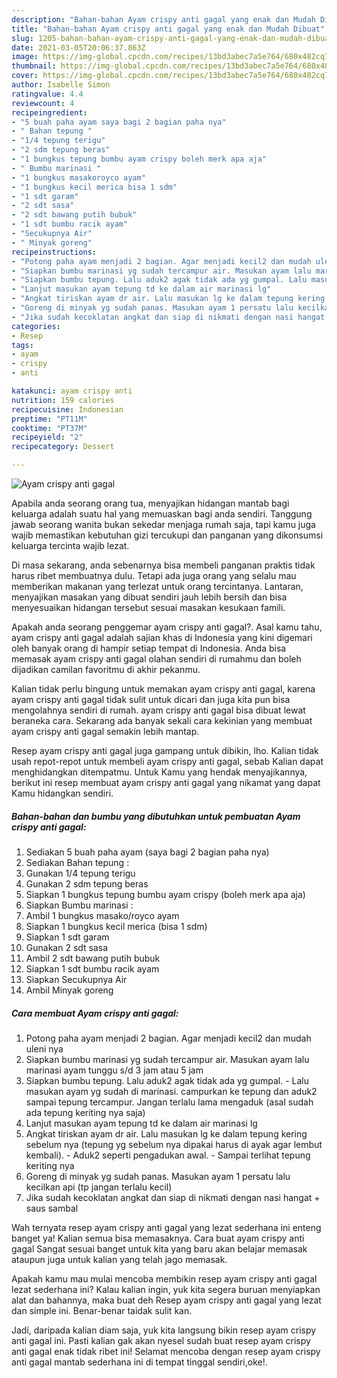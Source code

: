 ```yaml
---
description: "Bahan-bahan Ayam crispy anti gagal yang enak dan Mudah Dibuat"
title: "Bahan-bahan Ayam crispy anti gagal yang enak dan Mudah Dibuat"
slug: 1205-bahan-bahan-ayam-crispy-anti-gagal-yang-enak-dan-mudah-dibuat
date: 2021-03-05T20:06:37.863Z
image: https://img-global.cpcdn.com/recipes/13bd3abec7a5e764/680x482cq70/ayam-crispy-anti-gagal-foto-resep-utama.jpg
thumbnail: https://img-global.cpcdn.com/recipes/13bd3abec7a5e764/680x482cq70/ayam-crispy-anti-gagal-foto-resep-utama.jpg
cover: https://img-global.cpcdn.com/recipes/13bd3abec7a5e764/680x482cq70/ayam-crispy-anti-gagal-foto-resep-utama.jpg
author: Isabelle Simon
ratingvalue: 4.4
reviewcount: 4
recipeingredient:
- "5 buah paha ayam saya bagi 2 bagian paha nya"
- " Bahan tepung "
- "1/4 tepung terigu"
- "2 sdm tepung beras"
- "1 bungkus tepung bumbu ayam crispy boleh merk apa aja"
- " Bumbu marinasi "
- "1 bungkus masakoroyco ayam"
- "1 bungkus kecil merica bisa 1 sdm"
- "1 sdt garam"
- "2 sdt sasa"
- "2 sdt bawang putih bubuk"
- "1 sdt bumbu racik ayam"
- "Secukupnya Air"
- " Minyak goreng"
recipeinstructions:
- "Potong paha ayam menjadi 2 bagian. Agar menjadi kecil2 dan mudah uleni nya"
- "Siapkan bumbu marinasi yg sudah tercampur air. Masukan ayam lalu marinasi ayam tunggu s/d 3 jam atau 5 jam"
- "Siapkan bumbu tepung. Lalu aduk2 agak tidak ada yg gumpal. Lalu masukan ayam yg sudah di marinasi. campurkan ke tepung dan aduk2 sampai tepung tercampur. Jangan terlalu lama mengaduk (asal sudah ada tepung keriting nya saja)"
- "Lanjut masukan ayam tepung td ke dalam air marinasi lg"
- "Angkat tiriskan ayam dr air. Lalu masukan lg ke dalam tepung kering sebelum nya (tepung yg sebelum nya dipakai harus di ayak agar lembut kembali). Aduk2 seperti pengadukan awal.  Sampai terlihat tepung keriting nya"
- "Goreng di minyak yg sudah panas. Masukan ayam 1 persatu lalu kecilkan api (tp jangan terlalu kecil)"
- "Jika sudah kecoklatan angkat dan siap di nikmati dengan nasi hangat + saus sambal"
categories:
- Resep
tags:
- ayam
- crispy
- anti

katakunci: ayam crispy anti 
nutrition: 159 calories
recipecuisine: Indonesian
preptime: "PT11M"
cooktime: "PT37M"
recipeyield: "2"
recipecategory: Dessert

---
```



![Ayam crispy anti gagal](https://img-global.cpcdn.com/recipes/13bd3abec7a5e764/680x482cq70/ayam-crispy-anti-gagal-foto-resep-utama.jpg)

Apabila anda seorang orang tua, menyajikan hidangan mantab bagi keluarga adalah suatu hal yang memuaskan bagi anda sendiri. Tanggung jawab seorang  wanita bukan sekedar menjaga rumah saja, tapi kamu juga wajib memastikan kebutuhan gizi tercukupi dan panganan yang dikonsumsi keluarga tercinta wajib lezat.

Di masa  sekarang, anda sebenarnya bisa membeli panganan praktis tidak harus ribet membuatnya dulu. Tetapi ada juga orang yang selalu mau memberikan makanan yang terlezat untuk orang tercintanya. Lantaran, menyajikan masakan yang dibuat sendiri jauh lebih bersih dan bisa menyesuaikan hidangan tersebut sesuai masakan kesukaan famili. 



Apakah anda seorang penggemar ayam crispy anti gagal?. Asal kamu tahu, ayam crispy anti gagal adalah sajian khas di Indonesia yang kini digemari oleh banyak orang di hampir setiap tempat di Indonesia. Anda bisa memasak ayam crispy anti gagal olahan sendiri di rumahmu dan boleh dijadikan camilan favoritmu di akhir pekanmu.

Kalian tidak perlu bingung untuk memakan ayam crispy anti gagal, karena ayam crispy anti gagal tidak sulit untuk dicari dan juga kita pun bisa mengolahnya sendiri di rumah. ayam crispy anti gagal bisa dibuat lewat beraneka cara. Sekarang ada banyak sekali cara kekinian yang membuat ayam crispy anti gagal semakin lebih mantap.

Resep ayam crispy anti gagal juga gampang untuk dibikin, lho. Kalian tidak usah repot-repot untuk membeli ayam crispy anti gagal, sebab Kalian dapat menghidangkan ditempatmu. Untuk Kamu yang hendak menyajikannya, berikut ini resep membuat ayam crispy anti gagal yang nikamat yang dapat Kamu hidangkan sendiri.

<!--inarticleads1-->

##### Bahan-bahan dan bumbu yang dibutuhkan untuk pembuatan Ayam crispy anti gagal:

1. Sediakan 5 buah paha ayam (saya bagi 2 bagian paha nya)
1. Sediakan  Bahan tepung :
1. Gunakan 1/4 tepung terigu
1. Gunakan 2 sdm tepung beras
1. Siapkan 1 bungkus tepung bumbu ayam crispy (boleh merk apa aja)
1. Siapkan  Bumbu marinasi :
1. Ambil 1 bungkus masako/royco ayam
1. Siapkan 1 bungkus kecil merica (bisa 1 sdm)
1. Siapkan 1 sdt garam
1. Gunakan 2 sdt sasa
1. Ambil 2 sdt bawang putih bubuk
1. Siapkan 1 sdt bumbu racik ayam
1. Siapkan Secukupnya Air
1. Ambil  Minyak goreng




<!--inarticleads2-->

##### Cara membuat Ayam crispy anti gagal:

1. Potong paha ayam menjadi 2 bagian. Agar menjadi kecil2 dan mudah uleni nya
1. Siapkan bumbu marinasi yg sudah tercampur air. Masukan ayam lalu marinasi ayam tunggu s/d 3 jam atau 5 jam
1. Siapkan bumbu tepung. Lalu aduk2 agak tidak ada yg gumpal. - Lalu masukan ayam yg sudah di marinasi. campurkan ke tepung dan aduk2 sampai tepung tercampur. Jangan terlalu lama mengaduk (asal sudah ada tepung keriting nya saja)
1. Lanjut masukan ayam tepung td ke dalam air marinasi lg
1. Angkat tiriskan ayam dr air. Lalu masukan lg ke dalam tepung kering sebelum nya (tepung yg sebelum nya dipakai harus di ayak agar lembut kembali). - Aduk2 seperti pengadukan awal.  - Sampai terlihat tepung keriting nya
1. Goreng di minyak yg sudah panas. Masukan ayam 1 persatu lalu kecilkan api (tp jangan terlalu kecil)
1. Jika sudah kecoklatan angkat dan siap di nikmati dengan nasi hangat + saus sambal




Wah ternyata resep ayam crispy anti gagal yang lezat sederhana ini enteng banget ya! Kalian semua bisa memasaknya. Cara buat ayam crispy anti gagal Sangat sesuai banget untuk kita yang baru akan belajar memasak ataupun juga untuk kalian yang telah jago memasak.

Apakah kamu mau mulai mencoba membikin resep ayam crispy anti gagal lezat sederhana ini? Kalau kalian ingin, yuk kita segera buruan menyiapkan alat dan bahannya, maka buat deh Resep ayam crispy anti gagal yang lezat dan simple ini. Benar-benar taidak sulit kan. 

Jadi, daripada kalian diam saja, yuk kita langsung bikin resep ayam crispy anti gagal ini. Pasti kalian gak akan nyesel sudah buat resep ayam crispy anti gagal enak tidak ribet ini! Selamat mencoba dengan resep ayam crispy anti gagal mantab sederhana ini di tempat tinggal sendiri,oke!.

